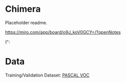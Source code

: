 # Chimera

Placeholder readme. 

https://miro.com/app/board/o9J_koV0GCY=/?openNotes

(^:

# Data

Training/Validation Dataset: [PASCAL VOC](http://host.robots.ox.ac.uk/pascal/VOC/voc2010/index.html#devkit)
